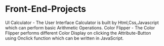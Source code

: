 # Front-End-Projects
UI Calculator - The User Interface Calculator is built by Html,Css,Javascript which can perform basic Arithmetic Operations.
Color Flipper - The Color Flipper performs different Color Display on clicking the Attribute-Button using Onclick function which can be written in JavaScript.
